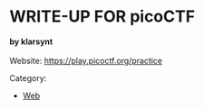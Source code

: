 # WRITE-UP FOR picoCTF

<b>by klarsynt</b><br><br>
Website: https://play.picoctf.org/practice

Category:

- [Web](/picoCTF/Web/)
